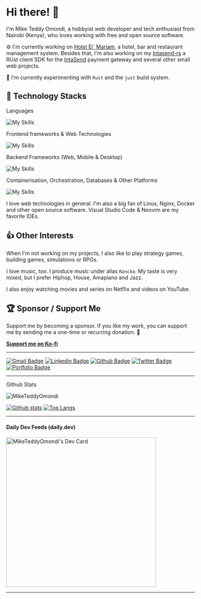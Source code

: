 # Hi there! :wave:

I'm Mike Teddy Omondi, a hobbyist web developer and tech enthusiast from Nairobi (Kenya), who loves working with free and open source software.

:gear: I'm currently working on [Hotel El` Mariam](http://github.com/MikeTeddyOmondi/hotel-elmiriam), a hotel, bar and restaurant management system. Besides that, I'm also working on my [Intasend-rs](https://github.com/MikeTeddyOmondi/intasend-rs) a RUst client SDK for the [IntaSend](https://intasend.com) payment gateway and several other small web projects.

:telescope: I'm currently experimenting with `Rust` and the `just` build system.

## :toolbox: Technology Stacks

Languages 

![My Skills](https://skillicons.dev/icons?i=cpp,py,js,ts,rust&theme=light)

Frontend frameworks & Web Technologies

![My Skills](https://skillicons.dev/icons?i=react,svelte,solidjs,next,astro,tailwind,md&theme=light)

Backend Frameworks (Web, Mobile & Desktop)

![My Skills](https://skillicons.dev/icons?i=bun,nodejs,express,fastapi,django,flask,electron,tauri,graphql,prisma&theme=light)

Containerisation, Orchestration, Databases & Other Platforms

![My Skills](https://skillicons.dev/icons?i=wasm,docker,kubernetes,windows,linux,ubuntu,mint,nginx,rabbitmq,redis,sqlite,mysql,planetscale,postgres,supabase,mongodb,heroku,cloudflare,git,github,npm,jenkins,prometheus,grafana,terraform,stackoverflow,vscode,neovim,pnpm&theme=light)


I love web technologies in general. I'm also a big fan of Linux, Nginx, Docker and other open source software. Visual Studio Code & Neovim are my favorite IDEs.

## :thumbsup: Other Interests

When I'm not working on my projects, I also like to play strategy games, building games, simulations or RPGs.

I love music, too. I produce music under alias `Rancko`. My taste is very mixed, but I prefer Hiphop, House, Amapiano and Jazz.

I also enjoy watching movies and series on Netflix and videos on YouTube.

## :trophy: Sponsor / Support Me

Support me by becoming a sponsor. If you like my work, you can support me by sending me a one-time or recurring donation. :money_with_wings:

**[Support me on Ko-fi](https://ko-fi.com/m1kt0)**


---
[![Gmail Badge](https://img.shields.io/badge/-mike_omondi@outlook.com-c14438?style=flat&logo=Gmail&logoColor=white&link=mailto:mike_omondi@outlook.com)](mailto:mike_omondi@outlook.com)
[![Linkedin Badge](https://img.shields.io/badge/-MikeTeddyOmondi-0072b1?style=flat&logo=Linkedin&logoColor=white&link=https://www.linkedin.com/in/MikeTeddyOmondi/)](https://www.linkedin.com/in/MikeTeddyOmondi/) [![Github Badge](https://img.shields.io/badge/-MikeTeddyOmondi-grey?style=flat&logo=github&logoColor=white&link=https://github.com/MikeTeddyOmondi/)](https://www.github.com/MikeTeddyOmondi/) [![Twitter Badge](https://img.shields.io/badge/-MikeTeddyOmondi-00acee?style=flat&logo=twitter&logoColor=white&link=https://twitter.com/MikeTeddyOmondi/)](https://www.twitter.com/MikeTeddyOmondi/) [![Portfolio Badge](https://img.shields.io/badge/portfolio-web-blue?style=flat&link=www.ranckosolutions.com/projects.html/)](www.ranckosolutions.com/projects.html/) <p align='left'>

---
</p>
    Github Stats 
<p align=left> <img src=https://komarev.com/ghpvc/?username=MikeTeddyOmondi alt=MikeTeddyOmondi /> </p>

[![Github stats](https://github-readme-stats.vercel.app/api?username=MikeTeddyOmondi&show_icons=true&include_all_commits=true)](https://github.com/MikeTeddyOmondi/github-readme-stats)
[![Top Langs](https://github-readme-stats.vercel.app/api/top-langs/?username=MikeTeddyOmondi&layout=compact)](https://github.com/MikeTeddyOmondi/github-readme-stats)

---

#### Daily Dev Feeds (daily.dev)

<a href="https://app.daily.dev/MikeTeddyOmondi"><img src="https://api.daily.dev/devcards/2084b2f96a144df280aa068ae0ff886b.png?r=3fi" width="400" alt="MikeTeddyOmondi's Dev Card"/></a>

---